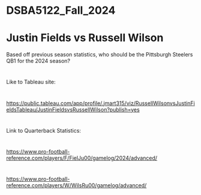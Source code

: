 # DSBA5122_Fall_2024

# Justin Fields vs Russell Wilson
Based off previous season statistics, who should be the Pittsburgh Steelers QB1 for the 2024 season?
#
#
Like to Tableau site:
#
https://public.tableau.com/app/profile/.jmart315/viz/RussellWilsonvsJustinFieldsTableau/JustinFieldsvsRussellWilson?publish=yes
#
#
Link to Quarterback Statistics:
#
https://www.pro-football-reference.com/players/F/FielJu00/gamelog/2024/advanced/ 
#
https://www.pro-football-reference.com/players/W/WilsRu00/gamelog/advanced/
